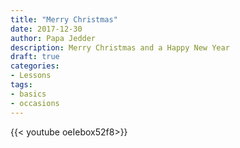 ```yaml
---
title: "Merry Christmas"
date: 2017-12-30
author: Papa Jedder
description: Merry Christmas and a Happy New Year
draft: true
categories: 
- Lessons
tags:
- basics
- occasions
---
```


{{< youtube oeIebox52f8>}}
